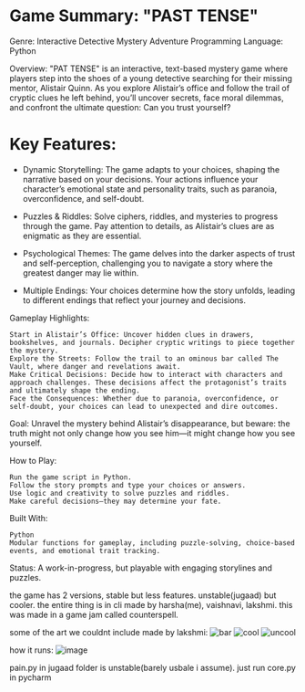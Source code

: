 # Game Summary: "PAST TENSE"

Genre: Interactive Detective Mystery Adventure
Programming Language: Python

Overview:
"PAT TENSE" is an interactive, text-based mystery game where players step into the shoes of a young detective searching for their missing mentor, Alistair Quinn. As you explore Alistair’s office and follow the trail of cryptic clues he left behind, you’ll uncover secrets, face moral dilemmas, and confront the ultimate question: Can you trust yourself?

# Key Features:

  - Dynamic Storytelling:
    The game adapts to your choices, shaping the narrative based on your decisions. Your actions influence your character’s emotional state and personality traits, such as paranoia, overconfidence, and self-doubt.

  - Puzzles & Riddles:
    Solve ciphers, riddles, and mysteries to progress through the game. Pay attention to details, as Alistair’s clues are as enigmatic as they are essential.

  - Psychological Themes:
    The game delves into the darker aspects of trust and self-perception, challenging you to navigate a story where the greatest danger may lie within.

  - Multiple Endings:
    Your choices determine how the story unfolds, leading to different endings that reflect your journey and decisions.

Gameplay Highlights:

    Start in Alistair’s Office: Uncover hidden clues in drawers, bookshelves, and journals. Decipher cryptic writings to piece together the mystery.
    Explore the Streets: Follow the trail to an ominous bar called The Vault, where danger and revelations await.
    Make Critical Decisions: Decide how to interact with characters and approach challenges. These decisions affect the protagonist’s traits and ultimately shape the ending.
    Face the Consequences: Whether due to paranoia, overconfidence, or self-doubt, your choices can lead to unexpected and dire outcomes.

Goal:
Unravel the mystery behind Alistair’s disappearance, but beware: the truth might not only change how you see him—it might change how you see yourself.

How to Play:

    Run the game script in Python.
    Follow the story prompts and type your choices or answers.
    Use logic and creativity to solve puzzles and riddles.
    Make careful decisions—they may determine your fate.

Built With:

    Python
    Modular functions for gameplay, including puzzle-solving, choice-based events, and emotional trait tracking.

Status:
A work-in-progress, but playable with engaging storylines and puzzles.


the game has 2 versions, stable but less features. unstable(jugaad) but cooler. the entire thing is in cli made by harsha(me), vaishnavi, lakshmi.
this was made in a game jam called counterspell.

some of the art we couldnt include made by lakshmi:
![bar](https://github.com/user-attachments/assets/dc8c7d92-3462-4819-8932-22123cd5e946)
![cool](https://github.com/user-attachments/assets/c901a6c6-3d40-45d2-93d4-42dd32339cc9)
![uncool](https://github.com/user-attachments/assets/5d1576c5-2b43-40c2-b1f7-d793b3927417)



how it runs:
![image](https://github.com/user-attachments/assets/f6960b02-c5cc-402c-9cf6-a2f438c7f4ac)





pain.py in jugaad folder is unstable(barely usbale i assume). just run core.py in pycharm
